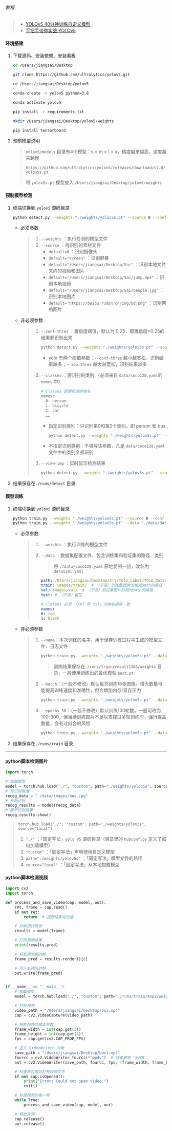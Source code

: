 ###### 教程

> * [YOLOv5 40分钟训练自定义模型](https://www.bilibili.com/video/BV13G4y1W75c)
> * [手把手带你实战 YOLOv5](https://github.com/zyds/yolov5-code)

#### 环境搭建

1. 下载源码、安装依赖、安装看板

   ```bash
   cd /Users/jiangsai/Desktop
   
   git clone https://github.com/ultralytics/yolov5.git
   
   cd /Users/jiangsai/Desktop/yolov5
   
   conda create -n yolov5 python=3.8
   
   conda activate yolov5
   
   pip install -r requirements.txt
   
   mkdir /Users/jiangsai/Desktop/yolov5/weights
   
   pip install tensorboard
   ```

2. 预制模型说明

   >`yolov5/models` 目录有4个模型：s > m > l > x，精度越来越高，速度越来越慢
   >
   >`https://github.com/ultralytics/yolov5/releases/download/v7.0/yolov5s.pt`
   >
   >将 `yolov5s.pt` 模型放入 `/Users/jiangsai/Desktop/yolov5/weights`

#### 预制模型检测

1. 终端切换到 `yolov5` 源码目录

   ```bash
   python detect.py --weights "./weights/yolov5s.pt" --source 0 --conf 0.25 --view-img
   ```

   * 必须参数

     > 1. `--weights` ：执行检测的模型文件
     > 2. `--source` ：待识别的素材文件
     >    * `default=0` ：识别摄像头
     >    * `default="screen"` ：识别屏幕
     >    * `default="/Users/jiangsai/Desktop/Sai"` ：识别本地文件夹内的视频和图片
     >    * `default="/Users/jiangsai/Desktop/Sai/jump.mp4"` ：识别本地视频
     >    * `default="/Users/jiangsai/Desktop/Sai/people.jpg"` ：识别本地图片
     >    * `default="https://baidu.rudon.cn/img/bd.png"` ：识别网络图片

   * 非必须参数

     > 1. `--conf-thres` ：置信度阈值，默认为 0.25，即置信度>0.25的结果都识别出来
     >
     >    ````bash
     >    python detect.py --weights "./weights/yolov5s.pt" --source "data/images/people_car.jpg" --conf 0.25
     >    ````
     >
     >    * yolo 有两个阈值参数：`--conf-thres` 越小越宽松，识别结果越多；`--iou-thres` 越大越宽松，识别结果越多
     >
     > 2. `--classes` ：要识别的类别 （必须来自 `data/coco128.yaml`的 `names` 中）
     >
     >    ```bash
     >    # Classes 即要检测的类名
     >    names:
     >      0: person
     >      1: bicycle
     >      2: car
     >      ……
     >    ```
     >
     >    * 指定识别类别：只识别第0和第2个类别，即 person 和 bus
     >
     >      ```bash
     >      python detect.py --weights "./weights/yolov5s.pt" --source "data/images/people_car.jpg" --classes 0 2
     >      ```
     >
     >    * 不指定识别类别：不填写该参数，凡是 `data/coco128.yaml` 文件中的类别全都识别
     >
     > 3. `--view-img` ：实时显示检测结果
     >
     >    ```bash
     >    python detect.py --weights "./weights/yolov5s.pt" --source "data/images/people_car.jpg" --view-img
     >    ```

2. 结果保存在`./runs/detect` 目录

#### 模型训练

1. 终端切换到 `yolov5` 源码目录

   ```bash
   python train.py --weights "./weights/yolov5s.pt" --source 0 --conf 0.25 --view-img
   python train.py --weights "./weights/yolov5s.pt" --data "./data/data1201.yaml"
   ```

   * 必须参数

     > 1. `--weights` ：执行训练的模型文件
     >
     > 2. `--data` ：数据集配置文件，包含训练集和验证集的路径、类别
     >
     >    > 将 `./data/coco128.yaml` 原地复制一份，改名为 `data1201.yaml`
     >
     >    ```yaml
     >    path: /Users/jiangsai/Desktop/try/Yolo_Label/YOLO_Data/  # （每次都变）YOLO_Data的绝对路径
     >    train: images/train/  # （不变）训练集图片的相对path的路径
     >    val: images/val/  # （不变）验证集图片的相对path的路径
     >    test: # （不变）留空
     >    
     >    # Classes 必须 「xml 转 txt」的类名顺序一致
     >    names:
     >    0: red
     >    1: black
     >    ```

   * 非必须参数

     > 1. `--name`：本次训练的名字，用于保存训练过程中生成的模型文件、日志文件
     >
     >    ```bash
     >    python train.py --weights "./weights/yolov5s.pt" --data "./data/data1201.yaml" --name "result1206"
     >    ```
     >
     >    > 训练结果保存在`./runs/train/result1206/weights` 目录，一般使用训练出的最优模型 `best.pt`
     >
     > 2. `--batch`：（一般不修改）默认每次训练16张图像。增大数量可能提高训练速度和准确性，但会增加内存/显存压力
     >
     >    ```bash
     >    python train.py --weights "./weights/yolov5s.pt" --data "./data/data1201.yaml" --name "result1206" --batch 32
     >
     > 3. `--epochs 50`：（一般不修改）默认训练100轮数。一般可改为100-300，但当待训练图片不足以支撑过多轮训练时，强行提高数量，会有过拟合的风险
     >
     >    ```bash
     >    python train.py --weights "./weights/yolov5s.pt" --data "./data/data1201.yaml" --name "result1206" --epochs 200

2. 结果保存在`./runs/train` 目录

----

#### python脚本检测图片

```python
import torch

# 加载模型
model = torch.hub.load("./", "custom", path="./weights/yolov5s", source="local")
# 待识别数据
recog_data = "./data/images/bus.jpg"
# 开始识别
recog_results = model(recog_data)
# 展示识别结果
recog_results.show()
```

>`torch.hub.load("./", "custom", path="./weights/yolov5s", source="local")`
>
>1. `"./"` ：「固定写法」`yolo V5` 源码目录（目录里的 `hubconf.py` 定义了如何加载模型）
>2. `"custom"` ：「固定写法」声明使用自定义模型
>3. `path="./weights/yolov5s"` ：「固定写法」模型文件的路径
>4. `source="local"` ：「固定写法」从本地加载模型

#### python脚本检测视频

```python
import cv2
import torch

def process_and_save_video(cap, model, out):
    ret, frame = cap.read()
    if not ret:
        return  # 视频结束或出错

    # 对帧进行预测
    results = model(frame)

    # 打印预测结果
    print(results.pred)

    # 获取预测后的帧
    frame_pred = results.render()[0]

    # 写入处理后的帧
    out.write(frame_pred)


if __name__ == "__main__":
    # 加载模型
    model = torch.hub.load("./", "custom", path="./runs/train/exp2/weights/best.pt", source="local")

    # 打开视频
    video_path = "/Users/jiangsai/Desktop/box.mp4"
    cap = cv2.VideoCapture(video_path)

    # 获取视频的基本参数
    frame_width = int(cap.get(3))
    frame_height = int(cap.get(4))
    fps = cap.get(cv2.CAP_PROP_FPS)

    # 定义 VideoWriter 对象
    save_path = "/Users/jiangsai/Desktop/box1.mp4"
    fourcc = cv2.VideoWriter_fourcc(*"mp4v")  # 或者使用 'XVID'
    out = cv2.VideoWriter(save_path, fourcc, fps, (frame_width, frame_height))

    # 检查是否成功打开视频文件
    if not cap.isOpened():
        print("Error: Could not open video.")
        exit()

    # 处理视频的每一帧
    while True:
        process_and_save_video(cap, model, out)

    # 释放资源
    cap.release()
    out.release()
```

